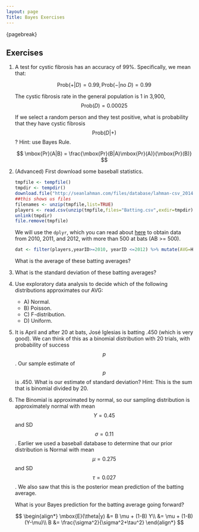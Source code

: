 ```yaml
---
layout: page
Title: Bayes Exercises
---
```


{pagebreak} 
 
## Exercises


1. A test for cystic fibrosis has an accuracy of 99%. Specifically, we mean that:

    $$\mbox{Prob}(+|D)=0.99, \mbox{Prob}(-|\mbox{no } D)=0.99$$

    The cystic fibrosis rate in the general population is 1 in 3,900, $$\mbox{Prob}(D)=0.00025$$

    If we select a random person and they test positive, what is probability that they have cystic fibrosis $$\mbox{Prob}(D|+)$$ ? Hint: use Bayes Rule. 

    $$
    \mbox{Pr}(A|B)  =  \frac{\mbox{Pr}(B|A)\mbox{Pr}(A)}{\mbox{Pr}(B)}
    $$




2. (Advanced) First download some baseball statistics.

    
    ```r
    tmpfile <- tempfile()
    tmpdir <- tempdir()
    download.file("http://seanlahman.com/files/database/lahman-csv_2014-02-14.zip",tmpfile)
    ##this shows us files
    filenames <- unzip(tmpfile,list=TRUE)
    players <- read.csv(unzip(tmpfile,files="Batting.csv",exdir=tmpdir),as.is=TRUE)
    unlink(tmpdir)
    file.remove(tmpfile)
    ```

    We will use the `dplyr`, which you can read about [here](http://cran.rstudio.com/web/packages/dplyr/vignettes/introduction.html) to 
obtain data from 2010, 2011, and 2012, with more than 500 at bats (AB >= 500).

    
    ```r
    dat <- filter(players,yearID>=2010, yearID <=2012) %>% mutate(AVG=H/AB) %>% filter(AB>500)
    ```

    What is the average of these batting averages?


3. What is the standard deviation of these batting averages?


4. Use exploratory data analysis to decide which of the following distributions approximates our AVG:
    - A) Normal.
    - B) Poisson.
    - C) F-distribution.
    - D) Uniform.


5. It is April and after 20 at bats, José Iglesias is batting .450 (which is very good). We can think of this as a binomial distribution with 20 trials, with probability of success $$p$$. Our sample estimate of $$p$$ is .450. What is our estimate of standard deviation? Hint: This is the sum that is binomial divided by 20.



6. The Binomial is approximated by normal, so our sampling distribution is approximately normal with mean $$Y=0.45$$ and SD $$\sigma=0.11$$. Earlier we used a baseball database to determine that our prior distribution is Normal with mean $$\mu=0.275$$ and SD $$\tau=0.027$$. We also saw that this is the posterior mean prediction of the batting average. 

    What is your Bayes prediction for the batting average going forward?
   
    $$
\begin{align*}
\mbox{E}(\theta|y) &= B \mu + (1-B) Y\\
&= \mu + (1-B)(Y-\mu)\\
B &= \frac{\sigma^2}{\sigma^2+\tau^2}
\end{align*}
    $$


